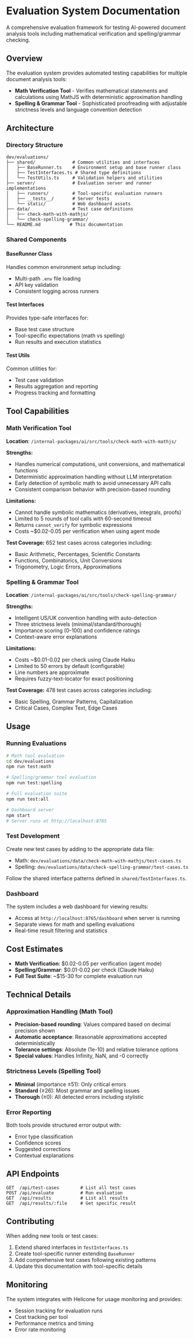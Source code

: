 # Evaluation System Documentation

A comprehensive evaluation framework for testing AI-powered document analysis tools including mathematical verification and spelling/grammar checking.

## Overview

The evaluation system provides automated testing capabilities for multiple document analysis tools:

- **Math Verification Tool** - Verifies mathematical statements and calculations using MathJS with deterministic approximation handling
- **Spelling & Grammar Tool** - Sophisticated proofreading with adjustable strictness levels and language convention detection

## Architecture

### Directory Structure
```
dev/evaluations/
├── shared/              # Common utilities and interfaces
│   ├── BaseRunner.ts    # Environment setup and base runner class
│   ├── TestInterfaces.ts # Shared type definitions
│   └── TestUtils.ts     # Validation helpers and utilities
├── server/              # Evaluation server and runner implementations
│   ├── runners/         # Tool-specific evaluation runners
│   ├── __tests__/       # Server tests
│   └── static/          # Web dashboard assets
├── data/                # Test case definitions
│   ├── check-math-with-mathjs/
│   └── check-spelling-grammar/
└── README.md           # This documentation
```

### Shared Components

#### BaseRunner Class
Handles common environment setup including:
- Multi-path `.env` file loading
- API key validation
- Consistent logging across runners

#### Test Interfaces
Provides type-safe interfaces for:
- Base test case structure
- Tool-specific expectations (math vs spelling)
- Run results and execution statistics

#### Test Utils
Common utilities for:
- Test case validation
- Results aggregation and reporting
- Progress tracking and formatting

## Tool Capabilities

### Math Verification Tool
**Location**: `/internal-packages/ai/src/tools/check-math-with-mathjs/`

**Strengths:**
- Handles numerical computations, unit conversions, and mathematical functions
- Deterministic approximation handling without LLM interpretation
- Early detection of symbolic math to avoid unnecessary API calls
- Consistent comparison behavior with precision-based rounding

**Limitations:**
- Cannot handle symbolic mathematics (derivatives, integrals, proofs)
- Limited to 5 rounds of tool calls with 60-second timeout
- Returns `cannot_verify` for symbolic expressions
- Costs ~$0.02-0.05 per verification when using agent mode

**Test Coverage:** 652 test cases across categories including:
- Basic Arithmetic, Percentages, Scientific Constants
- Functions, Combinatorics, Unit Conversions
- Trigonometry, Logic Errors, Approximations

### Spelling & Grammar Tool
**Location**: `/internal-packages/ai/src/tools/check-spelling-grammar/`

**Strengths:**
- Intelligent US/UK convention handling with auto-detection
- Three strictness levels (minimal/standard/thorough)
- Importance scoring (0-100) and confidence ratings
- Context-aware error explanations

**Limitations:**
- Costs ~$0.01-0.02 per check using Claude Haiku
- Limited to 50 errors by default (configurable)
- Line numbers are approximate
- Requires fuzzy-text-locator for exact positioning

**Test Coverage:** 478 test cases across categories including:
- Basic Spelling, Grammar Patterns, Capitalization
- Critical Cases, Complex Text, Edge Cases

## Usage

### Running Evaluations

```bash
# Math tool evaluation
cd dev/evaluations
npm run test:math

# Spelling/grammar tool evaluation  
npm run test:spelling

# Full evaluation suite
npm run test:all

# Dashboard server
npm start
# Server runs at http://localhost:8765
```

### Test Development

Create new test cases by adding to the appropriate data file:
- Math: `dev/evaluations/data/check-math-with-mathjs/test-cases.ts`
- Spelling: `dev/evaluations/data/check-spelling-grammar/test-cases.ts`

Follow the shared interface patterns defined in `shared/TestInterfaces.ts`.

### Dashboard

The system includes a web dashboard for viewing results:
- Access at `http://localhost:8765/dashboard` when server is running
- Separate views for math and spelling evaluations
- Real-time result filtering and statistics

## Cost Estimates

- **Math Verification**: $0.02-0.05 per verification (agent mode)
- **Spelling/Grammar**: $0.01-0.02 per check (Claude Haiku)
- **Full Test Suite**: ~$15-30 for complete evaluation run

## Technical Details

### Approximation Handling (Math Tool)
- **Precision-based rounding**: Values compared based on decimal precision shown
- **Automatic acceptance**: Reasonable approximations accepted deterministically
- **Tolerance settings**: Absolute (1e-10) and relative tolerance options
- **Special values**: Handles Infinity, NaN, and -0 correctly

### Strictness Levels (Spelling Tool)
- **Minimal** (importance ≥51): Only critical errors
- **Standard** (≥26): Most grammar and spelling issues  
- **Thorough** (≥0): All detected errors including stylistic

### Error Reporting
Both tools provide structured error output with:
- Error type classification
- Confidence scores
- Suggested corrections
- Contextual explanations

## API Endpoints
```
GET  /api/test-cases        # List all test cases
POST /api/evaluate          # Run evaluation
GET  /api/results           # List all results  
GET  /api/results/:file     # Get specific result
```

## Contributing

When adding new tools or test cases:
1. Extend shared interfaces in `TestInterfaces.ts`
2. Create tool-specific runner extending `BaseRunner`
3. Add comprehensive test cases following existing patterns
4. Update this documentation with tool-specific details

## Monitoring

The system integrates with Helicone for usage monitoring and provides:
- Session tracking for evaluation runs
- Cost tracking per tool
- Performance metrics and timing
- Error rate monitoring